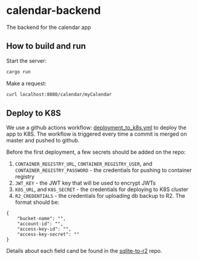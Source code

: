 # calendar-backend
The backend for the calendar app

## How to build and run
Start the server:
```sh 
cargo run
```
Make a request:
```sh
curl localhost:8080/calendar/myCalendar
```

## Deploy to K8S

We use a github actions workflow: [deployment_to_k8s.yml](./.github/workflows/deployment_to_k8s.yml) to deploy the app to K8S. The workflow is triggered every time a commit is merged on master and pushed to github.

Before the first deployment, a few secrets should be added on the repo:

1. `CONTAINER_REGISTRY_URL`, `CONTAINER_REGISTRY_USER`, and `CONTAINER_REGISTRY_PASSWORD` - the credentials for pushing to container registry
2. `JWT_KEY` - the JWT key that will be used to encrypt JWTs
3. `K8S_URL`, and `K8S_SECRET` - the credentials for deploying to K8S cluster
4. `R2_CREDENTIALS` - the credentials for uploading db backup to R2. The format should be:
```
{
    "bucket-name": "",
    "account-id": "",
    "access-key-id": "",
    "access-key-secret": ""
}
```
Details about each field cand be found in the [sqlite-to-r2](https://github.com/calendar-team/sqlite-to-r2) repo.

